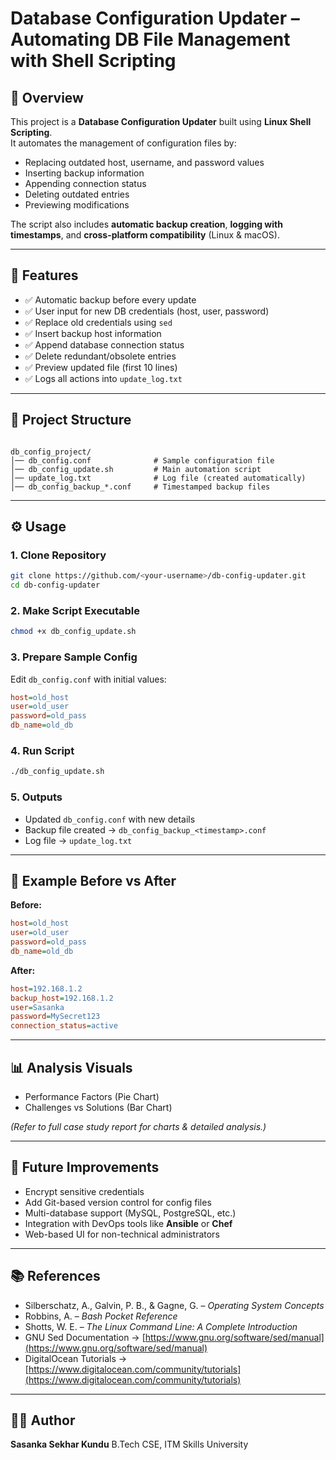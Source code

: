 # Database Configuration Updater – Automating DB File Management with Shell Scripting

## 📌 Overview
This project is a **Database Configuration Updater** built using **Linux Shell Scripting**.  
It automates the management of configuration files by:
- Replacing outdated host, username, and password values  
- Inserting backup information  
- Appending connection status  
- Deleting outdated entries  
- Previewing modifications  

The script also includes **automatic backup creation**, **logging with timestamps**, and **cross-platform compatibility** (Linux & macOS).

---

## 🚀 Features
- ✅ Automatic backup before every update  
- ✅ User input for new DB credentials (host, user, password)  
- ✅ Replace old credentials using `sed`  
- ✅ Insert backup host information  
- ✅ Append database connection status  
- ✅ Delete redundant/obsolete entries  
- ✅ Preview updated file (first 10 lines)  
- ✅ Logs all actions into `update_log.txt`  

---

## 📂 Project Structure
```

db_config_project/
│── db_config.conf              # Sample configuration file
│── db_config_update.sh         # Main automation script
│── update_log.txt              # Log file (created automatically)
│── db_config_backup_*.conf     # Timestamped backup files

````

---

## ⚙️ Usage

### 1. Clone Repository
```bash
git clone https://github.com/<your-username>/db-config-updater.git
cd db-config-updater
````

### 2. Make Script Executable

```bash
chmod +x db_config_update.sh
```

### 3. Prepare Sample Config

Edit `db_config.conf` with initial values:

```ini
host=old_host
user=old_user
password=old_pass
db_name=old_db
```

### 4. Run Script

```bash
./db_config_update.sh
```

### 5. Outputs

* Updated `db_config.conf` with new details
* Backup file created → `db_config_backup_<timestamp>.conf`
* Log file → `update_log.txt`

---

## 📝 Example Before vs After

**Before:**

```ini
host=old_host
user=old_user
password=old_pass
db_name=old_db
```

**After:**

```ini
host=192.168.1.2
backup_host=192.168.1.2
user=Sasanka
password=MySecret123
connection_status=active
```

---

## 📊 Analysis Visuals

* Performance Factors (Pie Chart)
* Challenges vs Solutions (Bar Chart)

*(Refer to full case study report for charts & detailed analysis.)*

---

## 🔮 Future Improvements

* Encrypt sensitive credentials
* Add Git-based version control for config files
* Multi-database support (MySQL, PostgreSQL, etc.)
* Integration with DevOps tools like **Ansible** or **Chef**
* Web-based UI for non-technical administrators

---

## 📚 References

* Silberschatz, A., Galvin, P. B., & Gagne, G. – *Operating System Concepts*
* Robbins, A. – *Bash Pocket Reference*
* Shotts, W. E. – *The Linux Command Line: A Complete Introduction*
* GNU Sed Documentation → [https://www.gnu.org/software/sed/manual](https://www.gnu.org/software/sed/manual)
* DigitalOcean Tutorials → [https://www.digitalocean.com/community/tutorials](https://www.digitalocean.com/community/tutorials)

---

## 👨‍💻 Author

**Sasanka Sekhar Kundu**
B.Tech CSE, ITM Skills University
